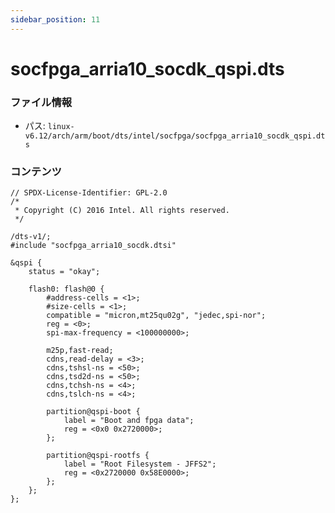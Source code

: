 ```yaml
---
sidebar_position: 11
---
```

# socfpga_arria10_socdk_qspi.dts

### ファイル情報

- パス: `linux-v6.12/arch/arm/boot/dts/intel/socfpga/socfpga_arria10_socdk_qspi.dts`

### コンテンツ

```dts
// SPDX-License-Identifier: GPL-2.0
/*
 * Copyright (C) 2016 Intel. All rights reserved.
 */

/dts-v1/;
#include "socfpga_arria10_socdk.dtsi"

&qspi {
	status = "okay";

	flash0: flash@0 {
		#address-cells = <1>;
		#size-cells = <1>;
		compatible = "micron,mt25qu02g", "jedec,spi-nor";
		reg = <0>;
		spi-max-frequency = <100000000>;

		m25p,fast-read;
		cdns,read-delay = <3>;
		cdns,tshsl-ns = <50>;
		cdns,tsd2d-ns = <50>;
		cdns,tchsh-ns = <4>;
		cdns,tslch-ns = <4>;

		partition@qspi-boot {
			label = "Boot and fpga data";
			reg = <0x0 0x2720000>;
		};

		partition@qspi-rootfs {
			label = "Root Filesystem - JFFS2";
			reg = <0x2720000 0x58E0000>;
		};
	};
};

```
